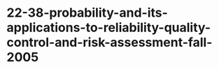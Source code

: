 # 22-38-probability-and-its-applications-to-reliability-quality-control-and-risk-assessment-fall-2005